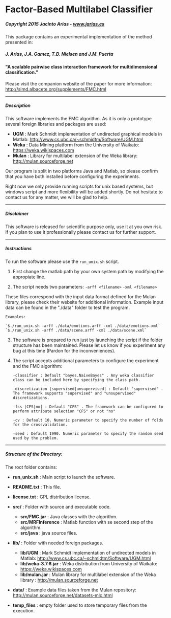 # Factor-Based Multilabel Classifier

##### Copyright 2015 Jacinto Arias - www.jarias.es

This package contains an experimental implementation of the method presented in:


##### J. Arias, J.A. Gamez, T.D. Nielsen and J.M. Puerta 
#### "A scalable pairwise class interaction framework for multidimensional classification."

Please visit the companion website of the paper for more information:
http://simd.albacete.org/supplements/FMC.html

---------------------------------------------------------------------------------------

##### Description

This software implements the FMC algorithm. As it is only a prototype several foreign libraries and packages are used:

- **UGM** : Mark Schmidt implementation of undirected graphical models in Matlab: http://www.cs.ubc.ca/~schmidtm/Software/UGM.html
- **Weka** : Data Mining platform from the University of Waikato: https://weka.wikispaces.com
- **Mulan** : Library for multilabel extension of the Weka library: http://mulan.sourceforge.net

Our program is split in two platforms Java and Matlab, so please confirm that you have both installed before configuring the experiments.

Right now we only provide running scripts for unix based systems, but windows script and more flexibility will be added shortly. Do not hesitate to contact us for any matter, we will be glad to help.


------------------------------

##### Disclaimer

This software is released for scientific purpose only, use it at you own risk. If you plan to use it professionally please contact us for further support.


------------------------------

##### Instructions

To run the software please use the `run_unix.sh` script.


1) First change the matlab path by your own system path by modifying the appropiate line.


2) The script needs two parameters:
    `-arff <filename>`
    `-xml <filename>`
    
These files correspond with the input data format defined for the Mulan library, please check their
website for additional information. Example input data can be found in the "./data" folder to test
the program.
    
    Examples:
    
    `$./run_unix.sh -arff ./data/emotions.arff -xml ./data/emotions.xml`
    `$./run_unix.sh -arff ./data/scene.arff -xml ./data/scene.xml`


3) The software is prepared to run just by launching the script if the folder structure has been
maintained. Please let us know if you experiment any bug at this time (Pardon for the inconveniences).


4) The script accepts additional parameters to configure the experiment and the FMC algorithm:

    `-classifier : Default "bayes.NaiveBayes" . Any weka classifier class can be included here by specifying the class path.`
    
    `-discretization |supervised|unsupervised| : Default "supervised" . The framework supports "supervised" and "unsupervised" discretizations.`
    
    `-fss |CFS|no| : Default "CFS" . The framework can be configured to perform attribute selection "CFS" or not "no"`
         
    `-cv : Default 10. Numeric parameter to specify the number of folds for the crossvalidation.`
    
    `-seed : Default 1990. Numeric parameter to specify the random seed used by the problem.`


------------------------------

##### Structure of the Directory:

The root folder contains:

- **run_unix.sh** : Main script to launch the software.

- **README.txt** : This file.

- **license.txt** : GPL distribution license.

- **src/** : Folder with source and executable code.
    - **src/FMC.jar** : Java classes with the algorithm.
    - **src/MRFInference** : Matlab function with se second step of the algorithm.
    - **src/java** : java source files.
    
- **lib/** : Folder with needed foreign packages.
    - **lib/UGM** : Mark Schmidt implementation of undirected models in Matlab: http://www.cs.ubc.ca/~schmidtm/Software/UGM.html
    - **lib/weka-3.7.6.jar** : Weka distribution from University of Waikato: https://weka.wikispaces.com
    - **lib/mulan.jar** : Mulan library for multilabel extension of the Weka library : http://mulan.sourceforge.net
    
- **data/** : Example data files taken from the Mulan repository: http://mulan.sourceforge.net/datasets-mlc.html

- **temp_files** : empty folder used to store temporary files from the execution.


